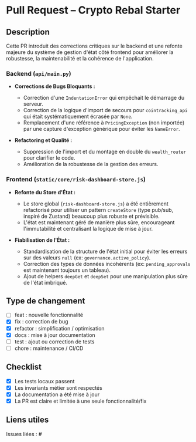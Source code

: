 # Pull Request – Crypto Rebal Starter

## Description
Cette PR introduit des corrections critiques sur le backend et une refonte majeure du système de gestion d'état côté frontend pour améliorer la robustesse, la maintenabilité et la cohérence de l'application.

### Backend (`api/main.py`)

- **Corrections de Bugs Bloquants :**
  - Correction d'une `IndentationError` qui empêchait le démarrage du serveur.
  - Correction de la logique d'import de secours pour `cointracking_api` qui était systématiquement écrasée par `None`.
  - Remplacement d'une référence à `PricingException` (non importée) par une capture d'exception générique pour éviter les `NameError`.

- **Refactoring et Qualité :**
  - Suppression de l'import et du montage en double du `wealth_router` pour clarifier le code.
  - Amélioration de la robustesse de la gestion des erreurs.

### Frontend (`static/core/risk-dashboard-store.js`)

- **Refonte du Store d'État :**
  - Le store global (`risk-dashboard-store.js`) a été entièrement refactorisé pour utiliser un pattern `createStore` (type pub/sub, inspiré de Zustand) beaucoup plus robuste et prévisible.
  - L'état est maintenant géré de manière plus sûre, encourageant l'immutabilité et centralisant la logique de mise à jour.

- **Fiabilisation de l'État :**
  - Standardisation de la structure de l'état initial pour éviter les erreurs sur des valeurs `null` (ex: `governance.active_policy`).
  - Correction des types de données incohérents (ex: `pending_approvals` est maintenant toujours un tableau).
  - Ajout de helpers `deepGet` et `deepSet` pour une manipulation plus sûre de l'état imbriqué.

## Type de changement
- [ ] feat : nouvelle fonctionnalité
- [x] fix : correction de bug
- [x] refactor : simplification / optimisation
- [x] docs : mise à jour documentation
- [ ] test : ajout ou correction de tests
- [ ] chore : maintenance / CI/CD

## Checklist
- [x] Les tests locaux passent
- [x] Les invariants métier sont respectés
- [x] La documentation a été mise à jour
- [x] La PR est claire et limitée à une seule fonctionnalité/fix

## Liens utiles
Issues liées : #
